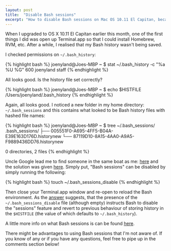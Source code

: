 ```yaml
---
layout: post
title:  "Disable Bash sessions"
excerpt: "How to disable Bash sessions on Mac OS 10.11 El Capitan, because it's useless."
---
```


When I upgraded to OS X 10.11 El Capitan earlier this month, one of the first things I did was open up Terminal.app so 
that I could install Homebrew, RVM, etc. After a while, I realised that my Bash history wasn't being saved.

I checked permissions on `~/.bash_history`:

{% highlight bash %}
joenyland@Joes-MBP ~ $ stat ~/.bash_history -c "%a %U %G"
600 joenyland staff
{% endhighlight %}

All looks good. Is the history file set correctly?

{% highlight bash %}
joenyland@Joes-MBP ~ $ echo $HISTFILE
/Users/joenyland/.bash_history
{% endhighlight %}

Again, all looks good. I noticed a new folder in my home directory: `~/.bash_sessions` and this contains what looked to 
be Bash history files with hashed file names:

{% highlight bash %}
joenyland@Joes-MBP ~ $ tree ~/.bash_sessions/
.bash_sessions/
├── 005551F0-A695-4FF5-B04A-E39E163D176D.historynew
└── 87119D10-8A15-4AA0-A9A5-F9889436DD76.historynew

0 directories, 2 files
{% endhighlight %}

Uncle Google lead me to find someone in the same boat as me: [here][1] and the solution was given [here][2]. Simply 
put, "Bash sessions" can be disabled by simply running the following:

{% highlight bash %}
touch ~/.bash_sessions_disable
{% endhighlight %}
    
Then close your Terminal.app window and re-open to reload the Bash environment. As the [answer][2] suggests, that the 
presence of the `~/.bash_sessions_disable` file (although empty) instructs Bash to disable the "sessions" feature and 
revert to previous behaviour of storing history in the `$HISTFILE` (the value of which defaults to `~/.bash_history`).

A little more info on what Bash sessions is can be found [here][3].

There might be advantages to using Bash sessions that I'm not aware of. If you know of any or if you have any 
questions, feel free to pipe up in the comments section below!

[1]: http://stackoverflow.com/q/32418438/1788943
[2]: http://stackoverflow.com/a/32418439/1788943
[3]: https://www.reddit.com/r/osx/comments/397uep/changes_to_bash_sessions_and_terminal_in_el/

